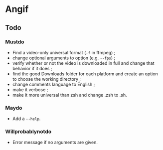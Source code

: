 # Angif

## Todo
### Mustdo
- Find a video-only universal format (`-f` in ffmpeg) ;
- change optional arguments to option (e.g. `--fps`) ;
- verify whether or not the video is downloaded in full and change that behavior if it does ;
- find the good Downloads folder for each platform and create an option to choose the working directory ;
- change comments language to English ;
- make it verbose ;
- make it more universal than zsh and change .zsh to .sh.

### Maydo
- Add a `--help`.

### Willprobablynotdo
- Error message if no arguments are given.
